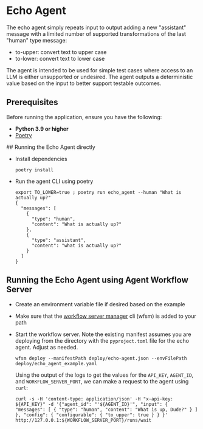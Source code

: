 # Echo Agent

The echo agent simply repeats input to output adding a new
"assistant" message with a limited number of supported
transformations of the last "human" type message:

  * to-upper: convert text to upper case
  * to-lower: convert text to lower case

The agent is intended to be used for simple test cases where
access to an LLM is either unsupported or undesired. The agent
outputs a deterministic value based on the input to better
support testable outcomes.

## Prerequisites

Before running the application, ensure you have the following:

- **Python 3.9 or higher**
- [Poetry](https://python-poetry.org/)

## Running the Echo Agent directly

* Install dependencies
    ```
    poetry install
    ```

* Run the agent CLI using poetry
    ```
    export TO_LOWER=true ; poetry run echo_agent --human "What is actually up?"
    {
      "messages": [
        {
          "type": "human",
          "content": "What is actually up?"
        },
        {
          "type": "assistant",
          "content": "what is actually up?"
        }
      ]
    }
    ```

## Running the Echo Agent using Agent Workflow Server

* Create an environment variable file if desired based on the example

* Make sure that the [workflow server manager](https://docs.agntcy.org/pages/agws/workflow_server_manager.html#getting-started) cli (wfsm) is added to your path

* Start the workflow server. Note the existing manifest 
assumes you are deploying from the directory with the `pyproject.toml` 
file for the echo agent. Adjust as needed.

  ```
  wfsm deploy --manifestPath deploy/echo-agent.json --envFilePath deploy/echo_agent_example.yaml
  ```

  Using the output of the logs to get the values for the
  `API_KEY`, `AGENT_ID`, and `WORKFLOW_SERVER_PORT`, we can
  make a request to the agent using `curl`:

  ```
  curl -s -H 'content-type: application/json' -H "x-api-key: ${API_KEY}" -d '{"agent_id": "'${AGENT_ID}'", "input": { "messages": [ { "type": "human", "content": "What is up, Dude?" } ] }, "config": { "configurable": { "to_upper": true } } }' http://127.0.0.1:${WORKFLOW_SERVER_PORT}/runs/wait
  ```